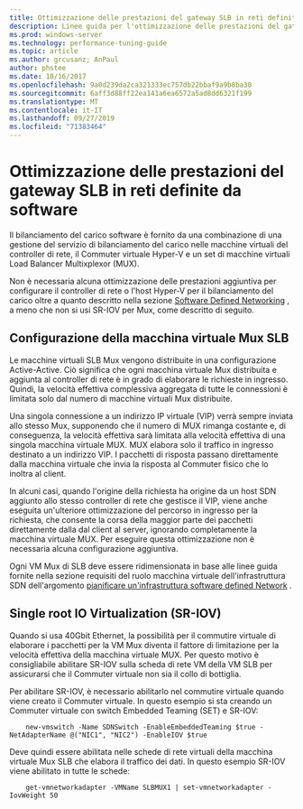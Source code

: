 ```yaml
---
title: Ottimizzazione delle prestazioni del gateway SLB in reti definite da software
description: Linee guida per l'ottimizzazione delle prestazioni del gateway SLB in reti SDN
ms.prod: windows-server
ms.technology: performance-tuning-guide
ms.topic: article
ms.author: grcusanz; AnPaul
author: phstee
ms.date: 10/16/2017
ms.openlocfilehash: 9a0d239da2ca321333ec757db22bbaf9a9b8ba30
ms.sourcegitcommit: 6aff3d88ff22ea141a6ea6572a5ad8dd6321f199
ms.translationtype: MT
ms.contentlocale: it-IT
ms.lasthandoff: 09/27/2019
ms.locfileid: "71383464"
---
```

# <a name="slb-gateway-performance-tuning-in-software-defined-networks"></a>Ottimizzazione delle prestazioni del gateway SLB in reti definite da software

Il bilanciamento del carico software è fornito da una combinazione di una gestione del servizio di bilanciamento del carico nelle macchine virtuali del controller di rete, il Commuter virtuale Hyper-V e un set di macchine virtuali Load Balancer Multixplexor (MUX).

Non è necessaria alcuna ottimizzazione delle prestazioni aggiuntiva per configurare il controller di rete o l'host Hyper-V per il bilanciamento del carico oltre a quanto descritto nella sezione [Software Defined Networking](index.md) , a meno che non si usi SR-IOV per Mux, come descritto di seguito.

## <a name="slb-mux-vm-configuration"></a>Configurazione della macchina virtuale Mux SLB

Le macchine virtuali SLB Mux vengono distribuite in una configurazione Active-Active.  Ciò significa che ogni macchina virtuale Mux distribuita e aggiunta al controller di rete è in grado di elaborare le richieste in ingresso.  Quindi, la velocità effettiva complessiva aggregata di tutte le connessioni è limitata solo dal numero di macchine virtuali Mux distribuite.  

Una singola connessione a un indirizzo IP virtuale (VIP) verrà sempre inviata allo stesso Mux, supponendo che il numero di MUX rimanga costante e, di conseguenza, la velocità effettiva sarà limitata alla velocità effettiva di una singola macchina virtuale MUX.  MUX elabora solo il traffico in ingresso destinato a un indirizzo VIP.  I pacchetti di risposta passano direttamente dalla macchina virtuale che invia la risposta al Commuter fisico che lo inoltra al client.

In alcuni casi, quando l'origine della richiesta ha origine da un host SDN aggiunto allo stesso controller di rete che gestisce il VIP, viene anche eseguita un'ulteriore ottimizzazione del percorso in ingresso per la richiesta, che consente la corsa della maggior parte dei pacchetti direttamente dalla dal client al server, ignorando completamente la macchina virtuale MUX.  Per eseguire questa ottimizzazione non è necessaria alcuna configurazione aggiuntiva.

Ogni VM Mux di SLB deve essere ridimensionata in base alle linee guida fornite nella sezione requisiti del ruolo macchina virtuale dell'infrastruttura SDN dell'argomento [pianificare un'infrastruttura software defined Network](../../../../networking/sdn/plan/Plan-a-Software-Defined-Network-Infrastructure.md) .

## <a name="single-root-io-virtualization-sr-iov"></a>Single root IO Virtualization (SR-IOV)

Quando si usa 40Gbit Ethernet, la possibilità per il commutire virtuale di elaborare i pacchetti per la VM Mux diventa il fattore di limitazione per la velocità effettiva della macchina virtuale MUX.  Per questo motivo è consigliabile abilitare SR-IOV sulla scheda di rete VM della VM SLB per assicurarsi che il Commuter virtuale non sia il collo di bottiglia.

Per abilitare SR-IOV, è necessario abilitarlo nel commutire virtuale quando viene creato il Commuter virtuale.  In questo esempio si sta creando un Commuter virtuale con switch Embedded Teaming (SET) e SR-IOV:
``` syntax
    new-vmswitch -Name SDNSwitch -EnableEmbeddedTeaming $true -NetAdapterName @("NIC1", "NIC2") -EnableIOV $true
```
Deve quindi essere abilitata nelle schede di rete virtuali della macchina virtuale Mux SLB che elabora il traffico dei dati.  In questo esempio SR-IOV viene abilitato in tutte le schede:
``` syntax
    get-vmnetworkadapter -VMName SLBMUX1 | set-vmnetworkadapter -IovWeight 50
```
